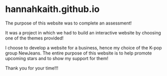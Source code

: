 # hannahkaith.github.io
The purpose of this website was to complete an assessment!

It was a project in which we had to build an interactive website by choosing one of the themes provided!

I choose to develop a website for a business, hence my choice of the K-pop group NewJeans. The entire purpose of this website is to help promote upcoming stars and to show my support for them!

Thank you for your time!!!